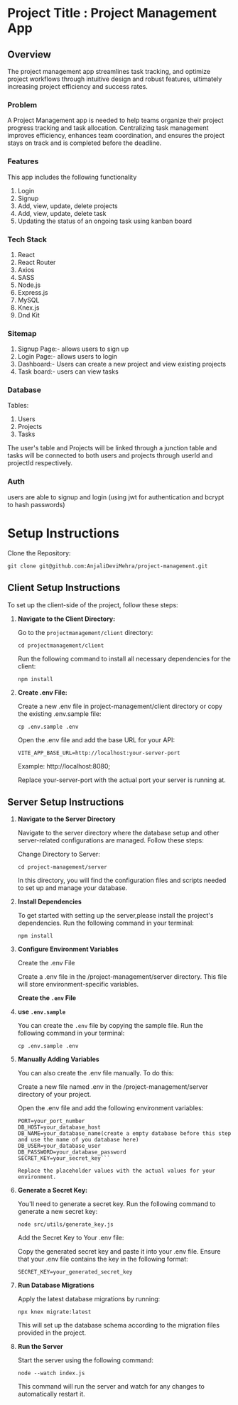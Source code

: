 # Project Title : Project Management App

## Overview

The project management app streamlines task tracking, and optimize project workflows through intuitive design and robust features, ultimately increasing project efficiency and success rates.

### Problem

A Project Management app is needed to help teams organize their project progress tracking and task allocation. Centralizing task management improves efficiency, enhances team coordination, and ensures the project stays on track and is completed before the deadline.

### Features

This app includes the following functionality

1. Login
2. Signup
3. Add, view, update, delete projects
4. Add, view, update, delete task
5. Updating the status of an ongoing task using kanban board

### Tech Stack

1. React
2. React Router
3. Axios
4. SASS
5. Node.js
6. Express.js
7. MySQL
8. Knex.js
9. Dnd Kit

### Sitemap

1. Signup Page:- allows users to sign up
2. Login Page:- allows users to login
3. Dashboard:- Users can create a new project and view existing projects
4. Task board:- users can view tasks

### Database

Tables:

1. Users
2. Projects
3. Tasks

The user's table and Projects will be linked through a junction table and tasks will be connected to both users and projects through userId and projectId respectively.

### Auth

users are able to signup and login (using jwt for authentication and bcrypt to hash passwords)

# Setup Instructions

Clone the Repository:

`git clone git@github.com:AnjaliDeviMehra/project-management.git`

## Client Setup Instructions

To set up the client-side of the project, follow these steps:

1. **Navigate to the Client Directory:**

   Go to the `projectmanagement/client` directory:

   `cd projectmanagement/client`

   Run the following command to install all necessary dependencies for the client:

   `npm install`

2. **Create .env File:**

   Create a new .env file in project-management/client directory or copy the existing .env.sample file:

   `cp .env.sample .env`

   Open the .env file and add the base URL for your API:

   `VITE_APP_BASE_URL=http://localhost:your-server-port`

   Example: http://localhost:8080;

   Replace your-server-port with the actual port your server is running at.

## Server Setup Instructions

1. **Navigate to the Server Directory**

   Navigate to the server directory where the database setup and other server-related configurations are managed. Follow these steps:

   Change Directory to Server:

   `cd project-management/server`

   In this directory, you will find the configuration files and scripts needed to set up and manage your database.

2. **Install Dependencies**

   To get started with setting up the server,please install the project's dependencies. Run the following command in your terminal:

   `npm install`

3. **Configure Environment Variables**

   Create the .env File

   Create a .env file in the /project-management/server directory. This file will store environment-specific variables.

   **Create the `.env` File**

4. **use `.env.sample`**

   You can create the `.env` file by copying the sample file. Run the following command in your terminal:

   `cp .env.sample .env`

5. **Manually Adding Variables**

   You can also create the .env file manually. To do this:

   Create a new file named .env in the /project-management/server directory of your project.

   Open the .env file and add the following environment variables:

   ````
   PORT=your_port_number
   DB_HOST=your_database_host
   DB_NAME=your_database_name(create a empty database before this step and use the name of you database here)
   DB_USER=your_database_user
   DB_PASSWORD=your_database_password
   SECRET_KEY=your_secret_key```

   Replace the placeholder values with the actual values for your environment.

   ````

6. **Generate a Secret Key:**

   You'll need to generate a secret key.
   Run the following command to generate a new secret key:

   `node src/utils/generate_key.js`

   Add the Secret Key to Your .env file:

   Copy the generated secret key and paste it into your .env file. Ensure that your .env file contains the key in the following format:

   `SECRET_KEY=your_generated_secret_key`

7. **Run Database Migrations**

   Apply the latest database migrations by running:

   `npx knex migrate:latest`

   This will set up the database schema according to the migration files provided in the project.

8. **Run the Server**

   Start the server using the following command:

   `node --watch index.js`

   This command will run the server and watch for any changes to automatically restart it.
